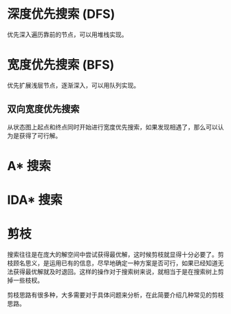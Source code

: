 # 深度优先搜索 (DFS)
优先深入遍历靠前的节点，可以用堆栈实现。

# 宽度优先搜索 (BFS)
优先扩展浅层节点，逐渐深入，可以用队列实现。

## 双向宽度优先搜索
从状态图上起点和终点同时开始进行宽度优先搜索，如果发现相遇了，那么可以认为是获得了可行解。

# A* 搜索

# IDA* 搜索

# 剪枝

搜索往往是在庞大的解空间中尝试获得最优解，这时候剪枝就显得十分必要了。剪枝顾名思义，是运用已有的信息，尽早地确定一种方案是否可行，如果已经知道无法获得最优解就及时退回。这样的操作对于搜索树来说，就相当于是在搜索树上剪掉一些枝杈。

剪枝思路有很多种，大多需要对于具体问题来分析，在此简要介绍几种常见的剪枝思路。